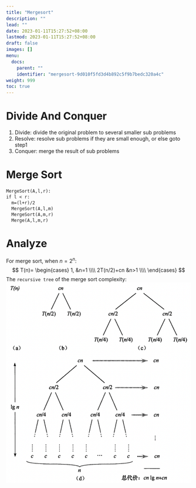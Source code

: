 ```yaml
---
title: "Mergesort"
description: ""
lead: ""
date: 2023-01-11T15:27:52+08:00
lastmod: 2023-01-11T15:27:52+08:00
draft: false
images: []
menu:
  docs:
    parent: ""
    identifier: "mergesort-9d010f5fd3d4b892c5f9b7bedc320a4c"
weight: 999
toc: true
---
```

# Divide And Conquer
1. Divide: divide the original problem to several smaller sub problems
2. Resolve: resolve sub problems if they are small enough, or else goto step1
3. Conquer: merge the result of sub problems

# Merge Sort
```
MergeSort(A,l,r):
if l < r:
  m=(l+r)/2
  MergeSort(A,l,m)
  MergeSort(A,m,r)
  Merge(A,l,m,r)
```
# Analyze
For merge sort, when $n=2^n$:
$$
T(n)=
\begin{cases}
1, &n=1 \\\\
2T(n/2)+cn &n>1 \\\\
\end{cases}
$$
The `recursive tree` of the merge sort complexity: ![recursive tree](images/recursive_tree.png)
